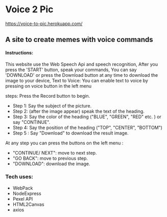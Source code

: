 # Voice 2 Pic

https://voice-to-pic.herokuapp.com/

## A site to create memes with voice commands
#### Instructions:
This website use the Web Speech Api and speech recognition,
After you press the 'START' button, speak your commands,
You can say 'DOWNLOAD' or press the Download button at any time to download the image to your device,
Text to Voice: You can enable text to voice by pressing on voice button in the left menu 

steps:
Press the Record button to begin.
- Step 1: Say the subject of the picture.
- Step 2: (after the image appear) speak the text of the heading.
- Step 3: Say the color of the heading ("BLUE", "GREEN", "RED" etc. ) or say "CONTINUE".
- Step 4: Say the position of the heading ("TOP", "CENTER", "BOTTOM") 
- Step 5 : Say "Download" to download the result image.

At any step you can press the buttons on the left menu :
- "CONTINUE/ NEXT": move to next step. 
- "GO BACK": move to previous step. 
- "DOWNLOAD": download the image.

### Tech uses:
- WebPack
- NodeExpress
- Pexel API
- HTML2Canvas
- axios